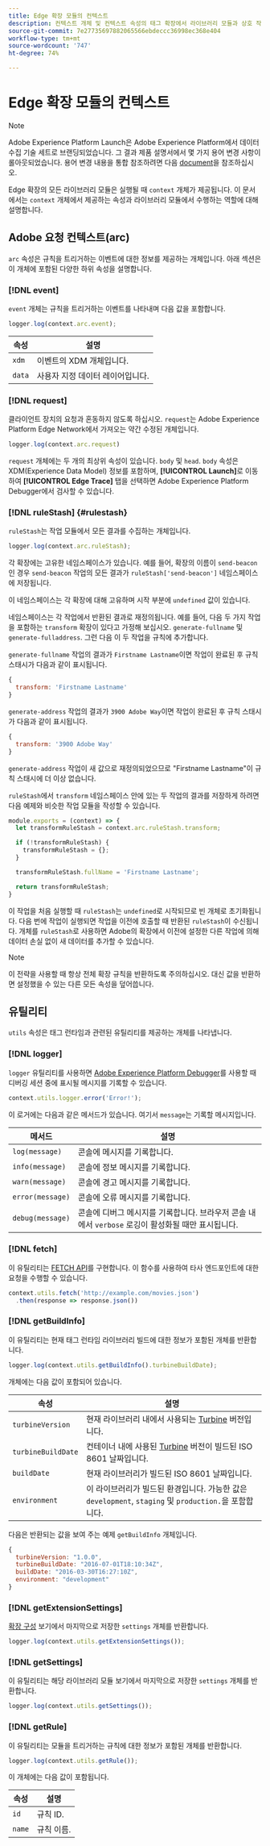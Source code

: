 ```yaml
---
title: Edge 확장 모듈의 컨텍스트
description: 컨텍스트 개체 및 컨텍스트 속성의 태그 확장에서 라이브러리 모듈과 상호 작용할 때 수행하는 역할에 대해 알아봅니다.
source-git-commit: 7e27735697882065566ebdeccc36998ec368e404
workflow-type: tm+mt
source-wordcount: '747'
ht-degree: 74%

---
```


# Edge 확장 모듈의 컨텍스트

>[!NOTE]
>
> Adobe Experience Platform Launch은 Adobe Experience Platform에서 데이터 수집 기술 세트로 브랜딩되었습니다. 그 결과 제품 설명서에서 몇 가지 용어 변경 사항이 롤아웃되었습니다. 용어 변경 내용을 통합 참조하려면 다음 [document](../../term-updates.md)을 참조하십시오.

Edge 확장의 모든 라이브러리 모듈은 실행될 때 `context` 개체가 제공됩니다. 이 문서에서는 `context` 개체에서 제공하는 속성과 라이브러리 모듈에서 수행하는 역할에 대해 설명합니다.

## Adobe 요청 컨텍스트(arc)

`arc` 속성은 규칙을 트리거하는 이벤트에 대한 정보를 제공하는 개체입니다. 아래 섹션은 이 개체에 포함된 다양한 하위 속성을 설명합니다.

### [!DNL event]

`event` 개체는 규칙을 트리거하는 이벤트를 나타내며 다음 값을 포함합니다.

```js
logger.log(context.arc.event);
```

| 속성 | 설명 |
| --- | --- |
| `xdm` | 이벤트의 XDM 개체입니다. |
| `data` | 사용자 지정 데이터 레이어입니다. |

### [!DNL request]

클라이언트 장치의 요청과 혼동하지 않도록 하십시오. `request`는 Adobe Experience Platform Edge Network에서 가져오는 약간 수정된 개체입니다.

```js
logger.log(context.arc.request)
```

`request` 개체에는 두 개의 최상위 속성이 있습니다. `body` 및 `head`. `body` 속성은 XDM(Experience Data Model) 정보를 포함하며, **[!UICONTROL Launch]**&#x200B;로 이동하여 **[!UICONTROL Edge Trace]** 탭을 선택하면 Adobe Experience Platform Debugger에서 검사할 수 있습니다.

### [!DNL ruleStash] {#rulestash}

`ruleStash`는 작업 모듈에서 모든 결과를 수집하는 개체입니다.

```js
logger.log(context.arc.ruleStash);
```

각 확장에는 고유한 네임스페이스가 있습니다. 예를 들어, 확장의 이름이 `send-beacon`인 경우 `send-beacon` 작업의 모든 결과가 `ruleStash['send-beacon']` 네임스페이스에 저장됩니다.

이 네임스페이스는 각 확장에 대해 고유하며 시작 부분에 `undefined` 값이 있습니다.

네임스페이스는 각 작업에서 반환된 결과로 재정의됩니다. 예를 들어, 다음 두 가지 작업을 포함하는 `transform` 확장이 있다고 가정해 보십시오. `generate-fullname` 및 `generate-fulladdress`. 그런 다음 이 두 작업을 규칙에 추가합니다.

`generate-fullname` 작업의 결과가 `Firstname Lastname`이면 작업이 완료된 후 규칙 스태시가 다음과 같이 표시됩니다.

```js
{
  transform: 'Firstname Lastname'
}
```

`generate-address` 작업의 결과가 `3900 Adobe Way`이면 작업이 완료된 후 규칙 스태시가 다음과 같이 표시됩니다.

```js
{
  transform: '3900 Adobe Way'
}
```

`generate-address` 작업이 새 값으로 재정의되었으므로 &quot;Firstname Lastname&quot;이 규칙 스태시에 더 이상 없습니다.

`ruleStash`에서 `transform` 네임스페이스 안에 있는 두 작업의 결과를 저장하게 하려면 다음 예제와 비슷한 작업 모듈을 작성할 수 있습니다.

```js
module.exports = (context) => {
  let transformRuleStash = context.arc.ruleStash.transform;

  if (!transformRuleStash) {
    transformRuleStash = {};
  }

  transformRuleStash.fullName = 'Firstname Lastname';

  return transformRuleStash;
}
```

이 작업을 처음 실행할 때 `ruleStash`는 `undefined`로 시작되므로 빈 개체로 초기화됩니다. 다음 번에 작업이 실행되면 작업을 이전에 호출할 때 반환된 `ruleStash`이 수신됩니다. 개체를 `ruleStash`로 사용하면 Adobe의 확장에서 이전에 설정한 다른 작업에 의해 데이터 손실 없이 새 데이터를 추가할 수 있습니다.

>[!NOTE]
>
>이 전략을 사용할 때 항상 전체 확장 규칙을 반환하도록 주의하십시오. 대신 값을 반환하면 설정했을 수 있는 다른 모든 속성을 덮어씁니다.

## 유틸리티

`utils` 속성은 태그 런타임과 관련된 유틸리티를 제공하는 개체를 나타냅니다.

### [!DNL logger]

`logger` 유틸리티를 사용하면 [Adobe Experience Platform Debugger](https://chrome.google.com/webstore/detail/adobe-experience-platform/bfnnokhpnncpkdmbokanobigaccjkpob)를 사용할 때 디버깅 세션 중에 표시될 메시지를 기록할 수 있습니다.

```js
context.utils.logger.error('Error!');
```

이 로거에는 다음과 같은 메서드가 있습니다. 여기서 `message`는 기록할 메시지입니다.

| 메서드 | 설명 |
| --- | --- |
| `log(message)` | 콘솔에 메시지를 기록합니다. |
| `info(message)` | 콘솔에 정보 메시지를 기록합니다. |
| `warn(message)` | 콘솔에 경고 메시지를 기록합니다. |
| `error(message)` | 콘솔에 오류 메시지를 기록합니다. |
| `debug(message)` | 콘솔에 디버그 메시지를 기록합니다. 브라우저 콘솔 내에서 `verbose` 로깅이 활성화될 때만 표시됩니다. |

### [!DNL fetch]

이 유틸리티는 [FETCH API](https://developer.mozilla.org/ko-KR/docs/Web/API/Fetch_API)를 구현합니다. 이 함수를 사용하여 타사 엔드포인트에 대한 요청을 수행할 수 있습니다.

```js
context.utils.fetch('http://example.com/movies.json')
  .then(response => response.json())
```

### [!DNL getBuildInfo]

이 유틸리티는 현재 태그 런타임 라이브러리 빌드에 대한 정보가 포함된 개체를 반환합니다.

```js
logger.log(context.utils.getBuildInfo().turbineBuildDate);
```

개체에는 다음 값이 포함되어 있습니다.

| 속성 | 설명 |
| --- | --- |
| `turbineVersion` | 현재 라이브러리 내에서 사용되는 [Turbine](https://www.npmjs.com/package/@adobe/reactor-turbine-edge) 버전입니다. |
| `turbineBuildDate` | 컨테이너 내에 사용된 [Turbine](https://www.npmjs.com/package/@adobe/reactor-turbine-edge) 버전이 빌드된 ISO 8601 날짜입니다. |
| `buildDate` | 현재 라이브러리가 빌드된 ISO 8601 날짜입니다. |
| `environment` | 이 라이브러리가 빌드된 환경입니다. 가능한 값은 `development`, `staging` 및 `production.`을 포함합니다. |

다음은 반환되는 값을 보여 주는 예제 `getBuildInfo` 개체입니다.

```js
{
  turbineVersion: "1.0.0",
  turbineBuildDate: "2016-07-01T18:10:34Z",
  buildDate: "2016-03-30T16:27:10Z",
  environment: "development"
}
```

### [!DNL getExtensionSettings]

[확장 구성](../configuration.md) 보기에서 마지막으로 저장한 `settings` 개체를 반환합니다.

```js
logger.log(context.utils.getExtensionSettings());
```

### [!DNL getSettings]

이 유틸리티는 해당 라이브러리 모듈 보기에서 마지막으로 저장한 `settings` 개체를 반환합니다.

```js
logger.log(context.utils.getSettings());
```

### [!DNL getRule]

이 유틸리티는 모듈을 트리거하는 규칙에 대한 정보가 포함된 개체를 반환합니다.

```js
logger.log(context.utils.getRule());
```

이 개체에는 다음 값이 포함됩니다.

| 속성 | 설명 |
| --- | --- |
| `id` | 규칙 ID. |
| `name` | 규칙 이름. |
